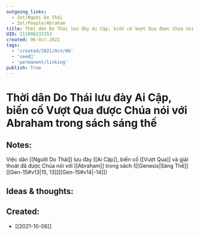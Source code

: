 ```yaml
---
outgoing_links:
  - Zet/Người Do Thái
  - Zet/People/Abraham
title: Thời dân Do Thái lưu đày Ai Cập, biến cố Vượt Qua được Chúa nói với Abraham trong sách sáng thế
UID: 211006233353
created: 06-Oct-2021
tags:
  - 'created/2021/Oct/06'
  - 'seed🥜'
  - 'permanent/linking'
publish: True
---
```

# Thời dân Do Thái lưu đày Ai Cập, biến cố Vượt Qua được Chúa nói với Abraham trong sách sáng thế

## Notes:
Việc dân [[Người Do Thái]] lưu đày [[Ai Cập]], biến cố [[Vượt Qua]] và giải thoát đã được Chúa nói với [[Abraham]] trong sách ([[Genesis|Sáng Thế]] [[Gen-15#v13|15, 13]][[Gen-15#v14|-14]])

## Ideas & thoughts:

## Created:
- [[2021-10-06]]

